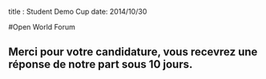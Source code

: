 title : Student Demo Cup
date: 2014/10/30

#Open World Forum

## Merci pour votre candidature, vous recevrez une réponse de notre part sous 10 jours.